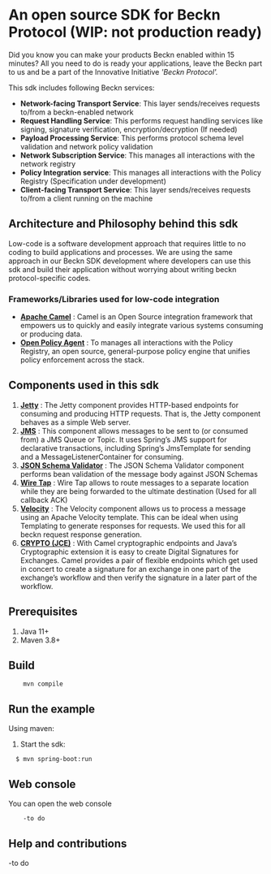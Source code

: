 
An open source SDK for Beckn Protocol (WIP: not production ready)
==========================================

Did you know you can make your products Beckn enabled within 15 minutes? 
All you need to do is ready your applications, leave the Beckn part to us and be a part of the Innovative Initiative *'Beckn Protocol'.*

This sdk includes following Beckn services:

- <b>Network-facing Transport Service</b>: This layer sends/receives requests to/from a beckn-enabled network
- <b>Request Handling Service</b>: This performs request handling services like signing, signature verification, encryption/decryption (If needed)
- <b>Payload Processing Service</b>: This performs protocol schema level validation and network policy validation
- <b>Network Subscription Service</b>: This manages all interactions with the network registry
- <b>Policy Integration service</b>: This manages all interactions with the Policy Registry (Specification under development)
- <b>Client-facing Transport Service</b>: This layer sends/receives requests to/from a client running on the machine

## Architecture and Philosophy behind this sdk
Low-code is a software development approach that requires little to no coding to build applications and processes. We are using the same approach in our 
Beckn SDK development where developers can use this sdk and build their application without worrying about writing beckn protocol-specific codes. 

### Frameworks/Libraries used for low-code integration
- [<b>Apache Camel</b>](https://camel.apache.org/)
: Camel is an Open Source integration framework that empowers us to quickly and easily integrate various systems consuming or producing data.
- [<b>Open Policy Agent</b>](https://www.openpolicyagent.org/) :  To manages all interactions with the Policy Registry, an open source, general-purpose policy engine that unifies policy enforcement across the stack.

## Components used in this sdk 
1. [<b>Jetty</b>](https://camel.apache.org/components/next/jetty-component.html) : The Jetty component provides HTTP-based endpoints for consuming and producing HTTP requests. That is, the Jetty component behaves as a simple Web server.
2. [<b>JMS</b>](https://camel.apache.org/components/next/jms-component.html) : This component allows messages to be sent to (or consumed from) a JMS Queue or Topic. It uses Spring’s JMS support for declarative transactions, including Spring’s JmsTemplate for sending and a MessageListenerContainer for consuming.
4. [<b>JSON Schema Validator</b>](https://camel.apache.org/components/next/json-validator-component.html) : The JSON Schema Validator component performs bean validation of the message body against JSON Schemas
5. [<b>Wire Tap</b>](https://camel.apache.org/components/next/json-validator-component.html) : Wire Tap allows to route messages to a separate location while they are being forwarded to the ultimate destination (Used for all callback ACK)
6. [<b>Velocity</b>](https://camel.apache.org/components/next/velocity-component.html) : The Velocity component allows us to process a message using an Apache Velocity template. This can be ideal when using Templating to generate responses for requests. We used this for all beckn request response generation.
7. [<b>CRYPTO (JCE)</b>](https://camel.apache.org/components/next/crypto-component.html) : With Camel cryptographic endpoints and Java’s Cryptographic extension it is easy to create Digital Signatures for Exchanges. Camel provides a pair of flexible endpoints which get used in concert to create a signature for an exchange in one part of the exchange’s workflow and then verify the signature in a later part of the workflow.
## Prerequisites

1. Java 11+
2. Maven 3.8+

## Build

```
    mvn compile
```

## Run the example

Using maven:

 1. Start the sdk:

```
  $ mvn spring-boot:run
```

## Web console

You can open the web console

```
    -to do
```

## Help and contributions

-to do


